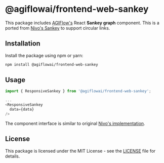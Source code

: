 # @agiflowai/frontend-web-sankey

This package includes [AGIFlow's](https://agiflow.io) React **Sankey graph** component. This is a ported from [Nivo's Sankey](https://www.npmjs.com/package/@nivo/sankey) to support circular links.  

## Installation

Install the package using npm or yarn:

```bash
npm install @agiflowai/frontend-web-sankey
```

## Usage

``` js
import { ResponsiveSankey } from '@agiflowai/frontend-web-sankey';

...
<ResponsiveSankey
  data={data}
/>
```

The component interface is similar to original [Nivo's implementation](https://nivo.rocks/sankey/).

## License

This package is licensed under the MIT License - see the [LICENSE](./LICENSE) file for details.

